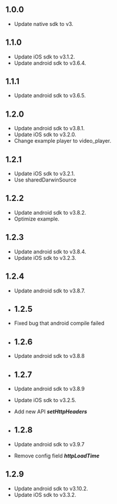 ## 1.0.0

* Update native sdk to v3.

## 1.1.0

* Update iOS sdk to v3.1.2.
* Update android sdk to v3.6.4.

## 1.1.1

* Update android sdk to v3.6.5.

## 1.2.0
* Update android sdk to v3.8.1.
* Update iOS sdk to v3.2.0.
* Change example player to video_player.

## 1.2.1
* Update iOS sdk to v3.2.1.
* Use sharedDarwinSource

## 1.2.2
* Update android sdk to v3.8.2.
* Optimize example.

## 1.2.3
* Update android sdk to v3.8.4.
* Update iOS sdk to v3.2.3.

## 1.2.4
* Update android sdk to v3.8.7.

* ## 1.2.5
* Fixed bug that android compile failed

* ## 1.2.6
* Update android sdk to v3.8.8

* ## 1.2.7
* Update android sdk to v3.8.9
* Update iOS sdk to v3.2.5.
* Add new API ***setHttpHeaders***

* ## 1.2.8
* Update android sdk to v3.9.7
* Remove config field ***httpLoadTime***

## 1.2.9
* Update android sdk to v3.10.2.
* Update iOS sdk to v3.3.2.